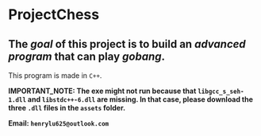 # ProjectChess
## The _goal_ of this project is to build an *advanced program* that can play *gobang*.
This program is made in ```C++```.

**IMPORTANT_NOTE: The exe might not run because that  ```libgcc_s_seh-1.dll``` and ```libstdc++-6.dll``` are missing. In that case, please download the three ```.dll``` files in the ```assets``` folder.**

**Email: ```henrylu625@outlook.com```**
